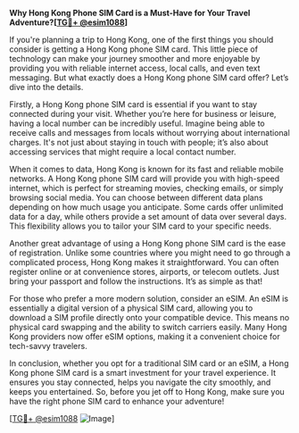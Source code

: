**Why Hong Kong Phone SIM Card is a Must-Have for Your Travel Adventure?[[TG💪+ @esim1088](https://t.me/s/esim1088)]**

If you're planning a trip to Hong Kong, one of the first things you should consider is getting a Hong Kong phone SIM card. This little piece of technology can make your journey smoother and more enjoyable by providing you with reliable internet access, local calls, and even text messaging. But what exactly does a Hong Kong phone SIM card offer? Let’s dive into the details.

Firstly, a Hong Kong phone SIM card is essential if you want to stay connected during your visit. Whether you’re here for business or leisure, having a local number can be incredibly useful. Imagine being able to receive calls and messages from locals without worrying about international charges. It's not just about staying in touch with people; it’s also about accessing services that might require a local contact number.

When it comes to data, Hong Kong is known for its fast and reliable mobile networks. A Hong Kong phone SIM card will provide you with high-speed internet, which is perfect for streaming movies, checking emails, or simply browsing social media. You can choose between different data plans depending on how much usage you anticipate. Some cards offer unlimited data for a day, while others provide a set amount of data over several days. This flexibility allows you to tailor your SIM card to your specific needs.

Another great advantage of using a Hong Kong phone SIM card is the ease of registration. Unlike some countries where you might need to go through a complicated process, Hong Kong makes it straightforward. You can often register online or at convenience stores, airports, or telecom outlets. Just bring your passport and follow the instructions. It’s as simple as that!

For those who prefer a more modern solution, consider an eSIM. An eSIM is essentially a digital version of a physical SIM card, allowing you to download a SIM profile directly onto your compatible device. This means no physical card swapping and the ability to switch carriers easily. Many Hong Kong providers now offer eSIM options, making it a convenient choice for tech-savvy travelers.

In conclusion, whether you opt for a traditional SIM card or an eSIM, a Hong Kong phone SIM card is a smart investment for your travel experience. It ensures you stay connected, helps you navigate the city smoothly, and keeps you entertained. So, before you jet off to Hong Kong, make sure you have the right phone SIM card to enhance your adventure! 

[[TG💪+ @esim1088](https://t.me/s/esim1088) ![Image](https://i.postimg.cc/Y0z9fWf4/image.png)]